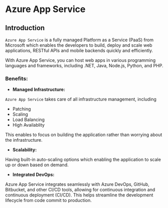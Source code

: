 # Azure App Service

## Introduction

`Azure App Service` is a fully managed Platform as a Service (PaaS) from Microsoft which enables the developers to build, deploy and scale web applications, RESTful APIs and mobile backends quickly and efficiently.

With Azure App Service, you can host web apps in various programming languages and frameworks, including .NET, Java, Node.js, Python, and PHP.

### **Benefits:**

- **Managed Infrastructure:**

`Azure App Service` takes care of all infrastructure management, including
- Patching
- Scaling
- Load Balancing 
- High Availablity

This enables to focus on building the application rather than worrying about the infrastructure.

- **Scalability:**

Having built-in auto-scaling options which enabling the application to scale up or down based on demand.

- **Integrated DevOps:** 

Azure App Service integrates seamlessly with Azure DevOps, GitHub, Bitbucket, and other CI/CD tools, allowing for continuous integration and continuous deployment (CI/CD). This helps streamline the development lifecycle from code commit to production.
